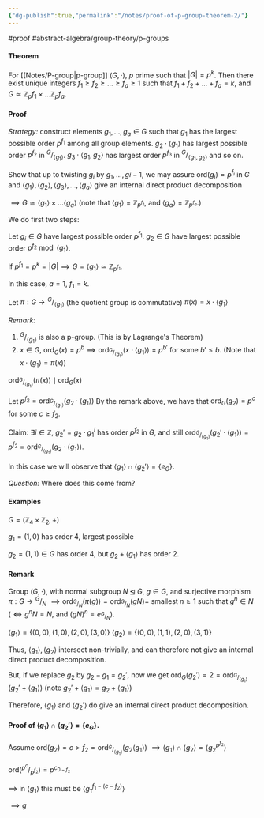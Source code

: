 ```yaml
---
{"dg-publish":true,"permalink":"/notes/proof-of-p-group-theorem-2/"}
---
```


#proof #abstract-algebra/group-theory/p-groups 
#### Theorem
For [[Notes/P-group\|p-group]] $( G, \cdot )$, $p$ prime such that $|G| = p^k$. Then there exist unique integers $f_{1}\geq f_{2} \geq \ldots \geq f_{a} \geq 1$ such that $f_{1}+f_{2}+\ldots + f_{a}=k$, and $G \simeq \mathbb{Z}_{p}f_{1} \times \ldots \mathbb{Z}_{p}f_{a}$.

#### Proof
*Strategy:* construct elements
$g_{1},\ldots, g_{a}\in G$ such that $g_{1}$ has the largest possible order $p^{f_{1}}$ among all group elements.
$g_{2} \cdot \langle g_{1} \rangle$ has largest possible order $p^{f_{2}}$ in ${^{\textstyle G}\big/_{\textstyle \langle g_{1} \rangle}}$.
$g_{3} \cdot \langle g_{1},g_{2} \rangle$ has largest order $p^{f_{3}}$ in ${^{\textstyle G}\big/_{\textstyle \langle g_{1},g_{2} \rangle}}$ and so on.

Show that up to twisting $g_{i}$ by $g_{1}, \ldots, g{i-1}$, we may assure $\operatorname{ord}_{}(g_{i})=p^{f_{i}}$ in $G$ and $\langle g_{1} \rangle, \langle g_{2} \rangle, \langle g_{3} \rangle, \ldots, \langle g_{a} \rangle$ give an internal direct product decomposition

$\implies G \simeq \langle g_{1} \rangle\times \ldots \langle  g_{a} \rangle$ (note that $\langle g_{1} \rangle=\mathbb{Z}_{p^{f_{1}}}$, and $\langle g_{a} \rangle= \mathbb{Z}_{p^{f_{a}}}$.)


We do first two steps:

Let $g_{i}\in G$ have largest possible order $p^{f_{1}}$.
$g_{2} \in G$ have largest possible order $p^{f_{2}} \bmod \langle g_{1} \rangle$.

If $p^{f_{1}} = p^k = |G| \implies G = \langle g_{1} \rangle \simeq \mathbb{Z}_{p^{f_{1}}}$.

In this case, $a=1$, $f_{1}=k$. 

Let $\pi: G \to {^{\textstyle G}\big/_{\textstyle \langle g_{1} \rangle}}$ (the quotient group is commutative)
$\pi(x) = x \cdot \langle g_{1} \rangle$

*Remark:*
1) ${^{\textstyle G}\big/_{\textstyle \langle g_{1} \rangle}}$ is also a p-group. (This is by Lagrange's Theorem)
2) $x\in G$, $\operatorname{ord}_{G}(x)=p^b\implies \operatorname{ord}_{{^{\textstyle G}\big/_{\textstyle \langle g_{1} \rangle}}}(x\cdot \langle g_{1} \rangle)=p^{b'}$ for some $b' \leq b$. (Note that $x\cdot \langle g_{1} \rangle=\pi(x)$)

$\operatorname{ord}_{{^{\textstyle G}\big/_{\textstyle \langle g_{1} \rangle}}}(\pi(x)) \mid \operatorname{ord}_{G}(x)$

Let $p^{f_{2}} = \operatorname{ord}_{{^{\textstyle G}\big/_{\textstyle \langle  g_{1} \rangle}}}(g_{2} \cdot \langle g_{1} \rangle)$
By the remark above, we have that $\operatorname{ord}_{G}(g_{2})=p^{c}$ for some $c\geq f_{2}$.

Claim: $\exists i \in \mathbb{Z}$,  $g_{2}' = g_{2} \cdot g_{1}^i$ has order $p^{f_{2}}$ in $G$, and still $\operatorname{ord}_{{^{\textstyle G}\big/_{\textstyle \langle g_{1} \rangle}}}(g_{2}'\cdot \langle g_{1} \rangle) = p^{f_{2}} = \operatorname{ord}_{{^{\textstyle G}\big/_{\textstyle \langle g_{1} \rangle}}}(g_{2}\cdot \langle g_{1} \rangle)$.

In this case we will observe that $\langle g_{1} \rangle\cap \langle g_{2}' \rangle= \{ e_{G} \}$.

*Question:* Where does this come from?

#### Examples
$G=(\mathbb{Z}_{4}\times \mathbb{Z}_{2}, +)$

$g_{1}=(1,0)$ has order $4$, largest possible

$g_{2}=(1,1) \in G$ has order $4$, but $g_{2}+\langle g_{1} \rangle$ has order $2$.

#### Remark
Group $( G, \cdot )$, with normal subgroup $N \unlhd G$, $g\in G$, and surjective morphism $\pi: G \to {^{\textstyle G}\big/_{\textstyle N}}$
	$\implies \operatorname{ord}_{{^{\textstyle G}\big/_{\textstyle N}}}(\pi(g))= \operatorname{ord}_{{^{\textstyle G}\big/_{\textstyle N}}}(gN)=$ smallest $n\geq 1$ such that $g^n \in N$ ($\iff g^nN = N$, and $(gN)^n = e_{{^{\textstyle G}\big/_{\textstyle N}}}$).

$\langle g_{1} \rangle= \{ (0,0),(1,0),(2,0),(3,0) \}$
$\langle g_{2} \rangle=\{ (0,0), (1,1), (2,0), (3,1) \}$

Thus, $\langle g_{1} \rangle,\langle g_{2} \rangle$ intersect non-trivially, and can therefore not give an internal direct product decomposition.

But, if we replace $g_{2}$ by $g_{2}-g_{1}=g_{2}'$, now we get $\operatorname{ord}_{G}(g_{2}')=2=\operatorname{ord}_{{^{\textstyle G}\big/_{\textstyle \langle g_{1} \rangle}}}(g_{2}' + \langle g_{1} \rangle)$ (note $g_{2}'+\langle g_{1} \rangle=g_{2}+\langle g_{1} \rangle$)

Therefore, $\langle g_{1} \rangle$ and $\langle g_{2}' \rangle$ do give an internal direct product decomposition.


#### Proof of $\langle g_{1} \rangle\cap \langle g_{2}' \rangle= \{ e_{G} \}$.
Assume $\operatorname{ord}_{}(g_{2})=c > f_{2} = \operatorname{ord}_{{^{\textstyle G}\big/_{\textstyle \langle g_{1} \rangle}}}(g_{2}\langle g_{1} \rangle)$
$\implies \langle g_{1} \rangle \cap \langle  g_{2} \rangle = \langle g_{2}^{p^{f_{2}}} \rangle$

$\operatorname{ord}_{}({^{\textstyle p^c}\big/_{\textstyle p^{f_{2}}}})=p^{c_{0-f_{2}}}$

$\implies$ in $\langle g_{1} \rangle$ this must be $\langle g_{1}^{f_{1}-(c-f_{2})} \rangle$

$\implies g$

